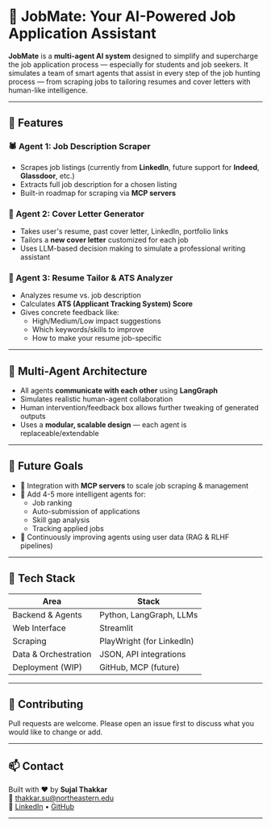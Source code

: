 # 🤖 JobMate: Your AI-Powered Job Application Assistant

**JobMate** is a **multi-agent AI system** designed to simplify and supercharge the job application process — especially for students and job seekers. It simulates a team of smart agents that assist in every step of the job hunting process — from scraping jobs to tailoring resumes and cover letters with human-like intelligence.

---

## 🚀 Features

### 🕷 Agent 1: Job Description Scraper
- Scrapes job listings (currently from **LinkedIn**, future support for **Indeed**, **Glassdoor**, etc.)
- Extracts full job description for a chosen listing
- Built-in roadmap for scraping via **MCP servers**

### 📄 Agent 2: Cover Letter Generator
- Takes user's resume, past cover letter, LinkedIn, portfolio links
- Tailors a **new cover letter** customized for each job
- Uses LLM-based decision making to simulate a professional writing assistant

### 🧠 Agent 3: Resume Tailor & ATS Analyzer
- Analyzes resume vs. job description
- Calculates **ATS (Applicant Tracking System) Score**
- Gives concrete feedback like:
  - High/Medium/Low impact suggestions
  - Which keywords/skills to improve
  - How to make your resume job-specific

---

## 🔁 Multi-Agent Architecture

- All agents **communicate with each other** using **LangGraph**
- Simulates realistic human-agent collaboration
- Human intervention/feedback box allows further tweaking of generated outputs
- Uses a **modular, scalable design** — each agent is replaceable/extendable

---

## 🎯 Future Goals

- 🔌 Integration with **MCP servers** to scale job scraping & management
- 🤝 Add 4-5 more intelligent agents for:
  - Job ranking
  - Auto-submission of applications
  - Skill gap analysis
  - Tracking applied jobs
- 🧠 Continuously improving agents using user data (RAG & RLHF pipelines)

---

## 🧱 Tech Stack

| Area                  | Stack                            |
|-----------------------|----------------------------------|
| Backend & Agents      | Python, LangGraph, LLMs          |
| Web Interface         | Streamlit                        |
| Scraping              | PlayWright (for LinkedIn)        |
| Data & Orchestration  | JSON, API integrations           |
| Deployment (WIP)      | GitHub, MCP (future)             |

---

## 🤝 Contributing

Pull requests are welcome. Please open an issue first to discuss what you would like to change or add.

---

## 📫 Contact

Built with ❤️ by **Sujal Thakkar**  
📧 thakkar.su@northeastern.edu  
🔗 [LinkedIn](https://www.linkedin.com/in/sujal-thakkar/) • [GitHub](https://github.com/TSujal)

---
